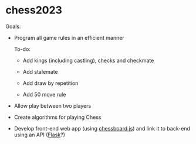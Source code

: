 # chess2023

Goals:

* Program all game rules in an efficient manner

    To-do:
    
    * Add kings (including castling), checks and checkmate
    
    * Add stalemate

    * Add draw by repetition

    * Add 50 move rule

* Allow play between two players

* Create algorithms for playing Chess

* Develop front-end web app (using [chessboard.js](https://chessboardjs.com/)) and link it to back-end using an API ([Flask](https://flask.palletsprojects.com/en/2.2.x/)?)